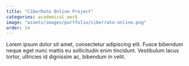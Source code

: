 ```yaml
---
title: "CiberRato Online Project"
categories: academical_work
image: "assets/images/portfolio/ciberrato-online.png"
order: 14
---
```


Lorem ipsum dolor sit amet, consectetur adipiscing elit. Fusce bibendum neque eget nunc mattis eu sollicitudin enim tincidunt. Vestibulum lacus tortor, ultricies id dignissim ac, bibendum in velit.